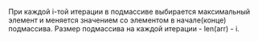 При каждой i-той итерации в подмассиве выбирается максимальный элемент и меняется значением со  элементом в начале(конце) подмассива. Размер подмассива на каждой итерации - len(arr) - i. 